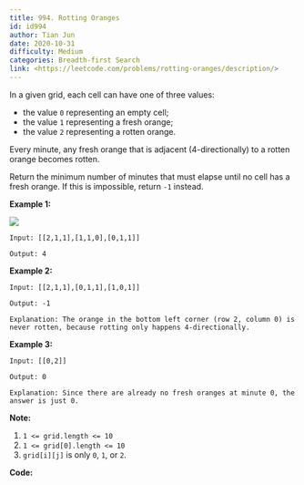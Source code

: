 ```yaml
---
title: 994. Rotting Oranges
id: id994
author: Tian Jun
date: 2020-10-31
difficulty: Medium
categories: Breadth-first Search
link: <https://leetcode.com/problems/rotting-oranges/description/>
---
```


In a given grid, each cell can have one of three values:

  * the value `0` representing an empty cell;
  * the value `1` representing a fresh orange;
  * the value `2` representing a rotten orange.

Every minute, any fresh orange that is adjacent (4-directionally) to a rotten
orange becomes rotten.

Return the minimum number of minutes that must elapse until no cell has a
fresh orange.  If this is impossible, return `-1` instead.



**Example 1:**

**![](https://assets.leetcode.com/uploads/2019/02/16/oranges.png)**
            
	Input: [[2,1,1],[1,1,0],[0,1,1]]    
	Output: 4    

**Example 2:**
            
	Input: [[2,1,1],[0,1,1],[1,0,1]]    
	Output: -1    
	Explanation: The orange in the bottom left corner (row 2, column 0) is never rotten, because rotting only happens 4-directionally.    

**Example 3:**
            
	Input: [[0,2]]    
	Output: 0    
	Explanation: Since there are already no fresh oranges at minute 0, the answer is just 0.    



**Note:**

  1. `1 <= grid.length <= 10`
  2. `1 <= grid[0].length <= 10`
  3. `grid[i][j]` is only `0`, `1`, or `2`.


**Code:**
